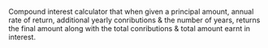 Compound interest calculator that when given a principal amount, annual rate of return, additional yearly conributions & the number of years, returns the final amount along with the total conributions & total amount earnt in interest.
